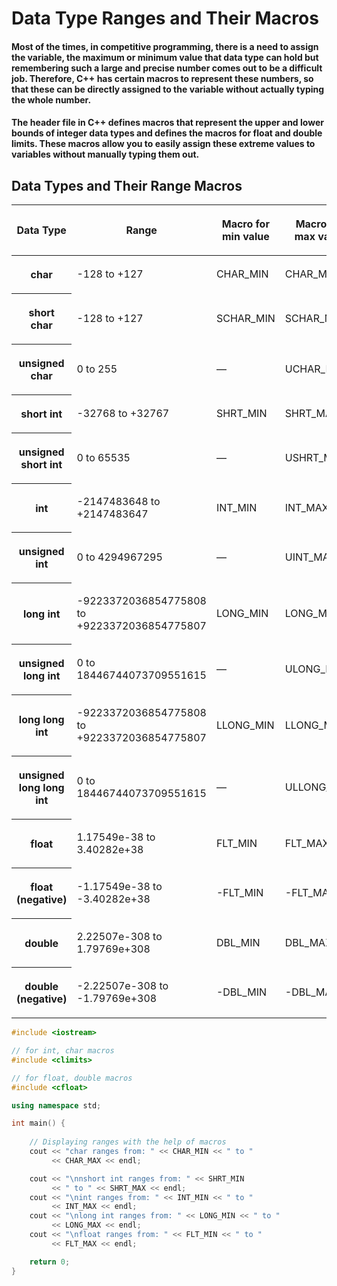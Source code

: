 # Data Type Ranges and Their Macros
#### Most of the times, in competitive programming, there is a need to assign the variable, the maximum or minimum value that data type can hold but remembering such a large and precise number comes out to be a difficult job. Therefore, C++ has certain macros to represent these numbers, so that these can be directly assigned to the variable without actually typing the whole number.

#### The <climits> header file in C++ defines macros that represent the upper and lower bounds of integer data types and <cfloat> defines the macros for float and double limits. These macros allow you to easily assign these extreme values to variables without manually typing them out.

## Data Types and Their Range Macros
<table><thead><tr><th style="width: 116.667px;"><p dir="ltr"><span>Data Type</span></p>
</th><th style="width: 116.667px;"><p dir="ltr"><span>Range </span></p>
</th><th style="width: 116.667px;"><p dir="ltr"><span>Macro for min value </span></p>
</th><th style="width: 116.667px;"><p dir="ltr"><span>Macro for max value </span></p>
</th></tr></thead><tbody><tr><th style="width: 140px;"><p dir="ltr"><span> char </span></p>
</th><td style="width: 140px;"><p dir="ltr"><span>-128 to +127  </span></p>
</td><td style="width: 140px;"><p dir="ltr"><span>CHAR_MIN </span></p>
</td><td style="width: 140px;"><p dir="ltr"><span>CHAR_MAX </span></p>
</td></tr><tr><th style="width: 116.667px;"><p dir="ltr"><span>short char </span></p>
</th><td style="width: 116.667px;"><p dir="ltr"><span>-128 to +127 </span></p>
</td><td style="width: 116.667px;"><p dir="ltr"><span>SCHAR_MIN </span></p>
</td><td style="width: 116.667px;"><p dir="ltr"><span>SCHAR_MAX</span></p>
</td></tr><tr><th style="width: 116.667px;"><p dir="ltr"><span>unsigned char  </span></p>
</th><td style="width: 116.667px;"><p dir="ltr"><span>0 to 255  </span></p>
</td><td style="width: 116.667px;">
<p><span>—</span></p>
</td><td style="width: 116.667px;"><p dir="ltr"><span>UCHAR_MAX </span></p>
</td></tr><tr><th style="width: 116.667px;"><p dir="ltr"><span>short int </span></p>
</th><td style="width: 116.667px;"><p dir="ltr"><span>-32768 to +32767  </span></p>
</td><td style="width: 116.667px;"><p dir="ltr"><span>SHRT_MIN </span></p>
</td><td style="width: 116.667px;"><p dir="ltr"><span>SHRT_MAX                  </span></p>
</td></tr><tr><th style="width: 116.667px;"><p dir="ltr"><span>unsigned short int </span></p>
</th><td style="width: 116.667px;"><p dir="ltr"><span>0 to 65535 </span></p>
</td><td style="width: 116.667px;">
<p><span>—</span></p>
</td><td style="width: 116.667px;"><p dir="ltr"><span>USHRT_MAX</span></p>
</td></tr><tr><th style="width: 116.667px;"><p dir="ltr"><span>int </span></p>
</th><td style="width: 116.667px;"><p dir="ltr"><span>-2147483648 to +2147483647 </span></p>
</td><td style="width: 116.667px;"><p dir="ltr"><span>INT_MIN </span></p>
</td><td style="width: 116.667px;"><p dir="ltr"><span>INT_MAX                   </span></p>
</td></tr><tr><th style="width: 116.667px;"><p dir="ltr"><span>unsigned int </span></p>
</th><td style="width: 116.667px;"><p dir="ltr"><span>0 to 4294967295 </span></p>
</td><td style="width: 116.667px;">
<p><span>—</span></p>
</td><td style="width: 116.667px;"><p dir="ltr"><span>UINT_MAX </span></p>
</td></tr><tr><th style="width: 116.667px;"><p dir="ltr"><span>long int </span></p>
</th><td style="width: 116.667px;"><p dir="ltr"><span>-9223372036854775808 to +9223372036854775807</span></p>
</td><td style="width: 116.667px;"><p dir="ltr"><span>LONG_MIN </span></p>
</td><td style="width: 116.667px;"><p dir="ltr"><span>LONG_MAX</span></p>
</td></tr><tr><th style="width: 116.667px;"><p dir="ltr"><span>unsigned long int</span></p>
</th><td style="width: 116.667px;"><p dir="ltr"><span>0 to 18446744073709551615</span></p>
</td><td style="width: 116.667px;">
<p><span>—</span></p>
</td><td style="width: 116.667px;"><p dir="ltr"><span>ULONG_MAX</span></p>
</td></tr><tr><th style="width: 116.667px;"><p dir="ltr"><span>long long int</span></p>
</th><td style="width: 116.667px;"><p dir="ltr"><span>-9223372036854775808 to +9223372036854775807</span></p>
</td><td style="width: 116.667px;"><p dir="ltr"><span>LLONG_MIN</span></p>
</td><td style="width: 116.667px;"><p dir="ltr"><span>LLONG_MAX</span></p>
</td></tr><tr><th style="width: 116.667px;"><p dir="ltr"><span>unsigned long long int</span></p>
</th><td style="width: 116.667px;"><p dir="ltr"><span>0 to 18446744073709551615 </span></p>
</td><td style="width: 116.667px;">
<p><span>—</span></p>
</td><td style="width: 116.667px;"><p dir="ltr"><span>ULLONG_MAX</span></p>
</td></tr><tr><th style="width: 116.667px;"><p dir="ltr"><span>float  </span></p>
</th><td style="width: 116.667px;"><p dir="ltr"><span>1.17549e-38 to 3.40282e+38 </span></p>
</td><td style="width: 116.667px;"><p dir="ltr"><span>FLT_MIN  </span></p>
</td><td style="width: 116.667px;"><p dir="ltr"><span>FLT_MAX </span></p>
</td></tr><tr><th style="width: 116.667px;"><p dir="ltr"><span>float (negative)</span></p>
</th><td style="width: 116.667px;"><p dir="ltr"><span>-1.17549e-38 to -3.40282e+38  </span></p>
</td><td style="width: 116.667px;"><p dir="ltr"><span>-FLT_MIN </span></p>
</td><td style="width: 116.667px;"><p dir="ltr"><span>-FLT_MAX</span></p>
</td></tr><tr><th style="width: 116.667px;"><p dir="ltr"><span>double</span></p>
</th><td style="width: 116.667px;"><p dir="ltr"><span>2.22507e-308 to 1.79769e+308  </span></p>
</td><td style="width: 116.667px;"><p dir="ltr"><span>DBL_MIN </span></p>
</td><td style="width: 116.667px;"><p dir="ltr"><span>DBL_MAX </span></p>
</td></tr><tr><th style="width: 116.667px;"><p dir="ltr"><span>double (negative) </span></p>
</th><td style="width: 116.667px;"><p dir="ltr"><span>-2.22507e-308 to -1.79769e+308 </span></p>
</td><td style="width: 116.667px;"><p dir="ltr"><span>-DBL_MIN </span></p>
</td><td style="width: 116.667px;"><p dir="ltr"><span>-DBL_MAX </span></p>
</td></tr></tbody></table>

```cpp
#include <iostream>

// for int, char macros
#include <climits>

// for float, double macros
#include <cfloat>

using namespace std;

int main() {
  
    // Displaying ranges with the help of macros
    cout << "char ranges from: " << CHAR_MIN << " to "
         << CHAR_MAX << endl;

    cout << "\nnshort int ranges from: " << SHRT_MIN
         << " to " << SHRT_MAX << endl;
    cout << "\nint ranges from: " << INT_MIN << " to "
         << INT_MAX << endl;
    cout << "\nlong int ranges from: " << LONG_MIN << " to "
         << LONG_MAX << endl;
    cout << "\nfloat ranges from: " << FLT_MIN << " to "
         << FLT_MAX << endl;

    return 0;
}
```
